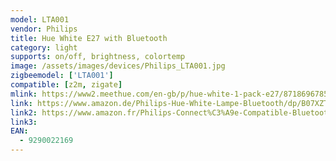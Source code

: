```yaml
---
model: LTA001
vendor: Philips
title: Hue White E27 with Bluetooth
category: light
supports: on/off, brightness, colortemp
image: /assets/images/devices/Philips_LTA001.jpg
zigbeemodel: ['LTA001']
compatible: [z2m, zigate]
mlink: https://www2.meethue.com/en-gb/p/hue-white-1-pack-e27/8718696785317
link: https://www.amazon.de/Philips-Hue-White-Lampe-Bluetooth/dp/B07XZTBTHJ
link2: https://www.amazon.fr/Philips-Connect%C3%A9e-Compatible-Bluetooth-Fonctionne/dp/B07SV88LGC
link3: 
EAN:
  - 9290022169
---
```

